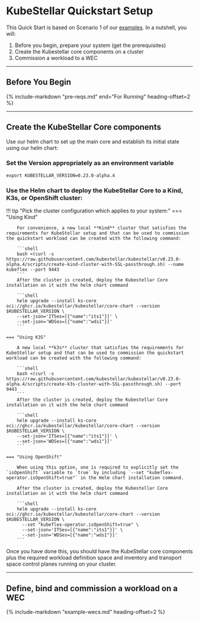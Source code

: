 # KubeStellar Quickstart Setup

This Quick Start is based on Scenario 1 of our [examples](examples.md).
In a nutshell, you will:

  1. Before you begin, prepare your system (get the prerequisites)
  2. Create the Kubestellar core components on a cluster
  3. Commission a workload to a WEC

---
## Before You Begin


{%
    include-markdown "pre-reqs.md"
    end="For Running"
    heading-offset=2
%}

---

## Create the KubeStellar Core components

Use our helm chart to set up the main core and establish its initial state using our helm chart:

### Set the Version appropriately as an environment variable

```shell
export KUBESTELLAR_VERSION=0.23.0-alpha.4
```
### Use the Helm chart  to deploy the KubeStellar Core to a Kind, K3s, or OpenShift cluster:
!!! tip "Pick the cluster configuration which applies to your system:"
    === "Using Kind"

        For convenience, a new local **Kind** cluster that satisfies the requirements for KubeStellar setup and that can be used to commission the quickstart workload can be created with the following command:

        ```shell
        bash <(curl -s https://raw.githubusercontent.com/kubestellar/kubestellar/v0.23.0-alpha.4/scripts/create-kind-cluster-with-SSL-passthrough.sh) --name   kubeflex --port 9443
        ```
        After the cluster is created, deploy the Kubestellar Core installation on it with the helm chart command

        ```shell
        helm upgrade --install ks-core oci://ghcr.io/kubestellar/kubestellar/core-chart --version $KUBESTELLAR_VERSION \
        --set-json='ITSes=[{"name":"its1"}]' \
        --set-json='WDSes=[{"name":"wds1"}]'
        ```

    === "Using K3S"

        A new local **k3s** cluster that satisfies the requirements for KubeStellar setup and that can be used to commission the quickstart workload can be created with the following command:

        ```shell
        bash <(curl -s https://raw.githubusercontent.com/kubestellar/kubestellar/v0.23.0-alpha.4/scripts/create-k3s-cluster-with-SSL-passthrough.sh) --port 9443
        ```
        After the cluster is created, deploy the Kubestellar Core installation on it with the helm chart command

        ```shell
        helm upgrade --install ks-core oci://ghcr.io/kubestellar/kubestellar/core-chart --version $KUBESTELLAR_VERSION \
        --set-json='ITSes=[{"name":"its1"}]' \
        --set-json='WDSes=[{"name":"wds1"}]'
        ```

    === "Using OpenShift"

        When using this option, one is required to explicitly set the `isOpenShift` variable to `true` by including `--set "kubeflex-operator.isOpenShift=true"` in the Helm chart installation command.

        After the cluster is created, deploy the Kubestellar Core installation on it with the helm chart command

        ```shell
        helm upgrade --install ks-core oci://ghcr.io/kubestellar/kubestellar/core-chart --version $KUBESTELLAR_VERSION \
          --set "kubeflex-operator.isOpenShift=true" \ 
          --set-json='ITSes=[{"name":"its1"}]' \
          --set-json='WDSes=[{"name":"wds1"}]'
        ```

Once you have done this, you should have the KubeStellar core components plus the required workload definition space and inventory and transport space control planes running on your cluster.

---

## Define, bind and commission a workload on a WEC

  {%
    include-markdown "example-wecs.md"
    heading-offset=2
  %}

